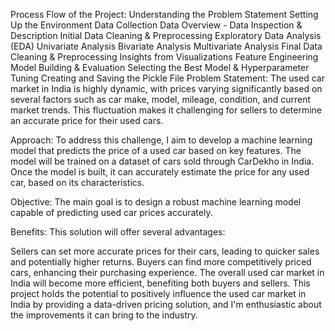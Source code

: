 
Process Flow of the Project:
Understanding the Problem Statement
Setting Up the Environment
Data Collection
Data Overview - Data Inspection & Description
Initial Data Cleaning & Preprocessing
Exploratory Data Analysis (EDA)
Univariate Analysis
Bivariate Analysis
Multivariate Analysis
Final Data Cleaning & Preprocessing
Insights from Visualizations
Feature Engineering
Model Building & Evaluation
Selecting the Best Model & Hyperparameter Tuning
Creating and Saving the Pickle File
Problem Statement:
The used car market in India is highly dynamic, with prices varying significantly based on several factors such as car make, model, mileage, condition, and current market trends. This fluctuation makes it challenging for sellers to determine an accurate price for their used cars.

Approach:
To address this challenge, I aim to develop a machine learning model that predicts the price of a used car based on key features. The model will be trained on a dataset of cars sold through CarDekho in India. Once the model is built, it can accurately estimate the price for any used car, based on its characteristics.

Objective:
The main goal is to design a robust machine learning model capable of predicting used car prices accurately.

Benefits:
This solution will offer several advantages:

Sellers can set more accurate prices for their cars, leading to quicker sales and potentially higher returns.
Buyers can find more competitively priced cars, enhancing their purchasing experience.
The overall used car market in India will become more efficient, benefiting both buyers and sellers.
This project holds the potential to positively influence the used car market in India by providing a data-driven pricing solution, and I'm enthusiastic about the improvements it can bring to the industry.